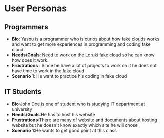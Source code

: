 # User Personas

## Programmers

- **Bio**: Yasou is a programmer who is curios about how fake clouds works and
  want to get more experiences in programming and coding fake cloud.
- **Needs/Goals**: Need to work on the Loruki fake cloud so he can know how does
  it work.
- **Frustrations** : Since he have a lot of projects to work on it he does not
  have time to work in the fake cloud
- **Scenario 1**: He want to practice his coding in fake cloud

## IT Students

- **Bio**:John Doe is one of student who is studying IT department at university
- **Needs/Goals**:He has to host his website
- **Frustrations**:There are many of website and documents about hosting website
  but he doesn't know exactly which site he will chose
- **Scenario 1**:He wants to get good point at this class
